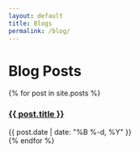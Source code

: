 ```yaml
---
layout: default
title: Blogs
permalink: /blog/
---
```


# Blog Posts

<div class="blog-list">
    {% for post in site.posts %}
    <article class="blog-preview">
        <h3 class="blog-title">
            <a href="{{ post.url | relative_url }}">{{ post.title }}</a>
        </h3>
        <time class="blog-date">{{ post.date | date: "%B %-d, %Y" }}</time>
    </article>
    {% endfor %}
</div>